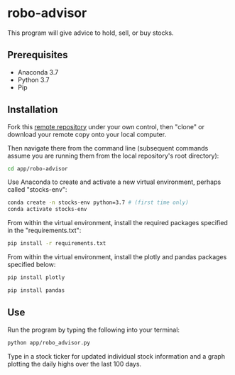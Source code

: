 # robo-advisor
This program will give advice to hold, sell, or buy stocks.

## Prerequisites

  + Anaconda 3.7
  + Python 3.7
  + Pip

## Installation

Fork this [remote repository](https://github.com/nyk89/robo-advisor) under your own control, then "clone" or download your remote copy onto your local computer.

Then navigate there from the command line (subsequent commands assume you are running them from the local repository's root directory):

```sh
cd app/robo-advisor
```

Use Anaconda to create and activate a new virtual environment, perhaps called "stocks-env":

```sh
conda create -n stocks-env python=3.7 # (first time only)
conda activate stocks-env
```

From within the virtual environment, install the required packages specified in the "requirements.txt":

```sh
pip install -r requirements.txt
```

From within the virtual environment, install the plotly and pandas packages specified below:

```sh
pip install plotly
```
```sh
pip install pandas
```

## Use
Run the program by typing the following into your terminal:
```sh
python app/robo_advisor.py
```
Type in a stock ticker for updated individual stock information and a graph plotting the daily highs over the last 100 days.

